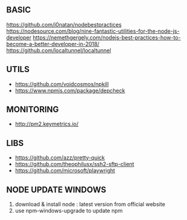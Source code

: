 
## BASIC
https://github.com/i0natan/nodebestpractices
https://nodesource.com/blog/nine-fantastic-utilities-for-the-node-js-developer
https://nemethgergely.com/nodejs-best-practices-how-to-become-a-better-developer-in-2018/
https://github.com/localtunnel/localtunnel

## UTILS
- https://github.com/voidcosmos/npkill
- https://www.npmjs.com/package/depcheck

## MONITORING
- http://pm2.keymetrics.io/

## LIBS
- https://github.com/azz/pretty-quick
- https://github.com/theophilusx/ssh2-sftp-client
- https://github.com/microsoft/playwright

## NODE UPDATE WINDOWS

1. download & install node : latest version from official website
2. use npm-windows-upgrade to update npm

